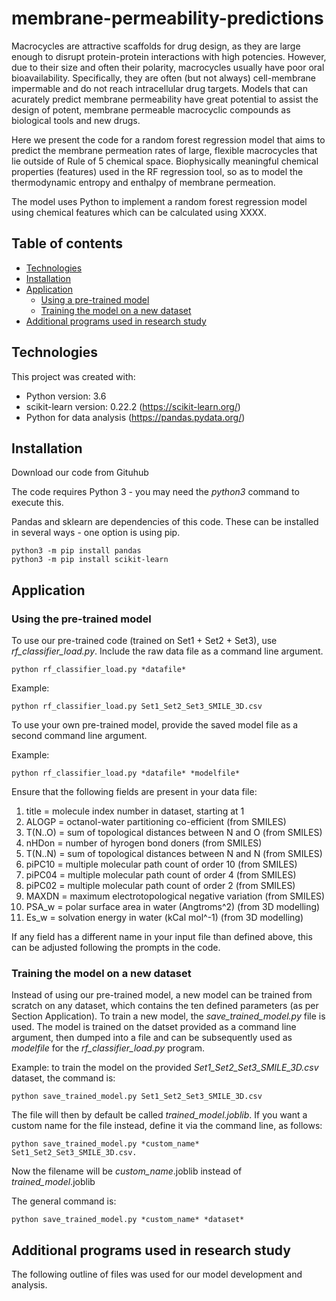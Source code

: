 # membrane-permeability-predictions
Macrocycles are attractive scaffolds for drug design, as they are large enough to disrupt protein-protein interactions with high potencies. However, due to their size and often their polarity, macrocycles usually have poor oral bioavailability. Specifically, they are often (but not always)
cell-membrane impermable and do not reach intracellular drug targets. Models that can acurately predict membrane permeability have great potential to assist the design of potent, membrane permeable macrocyclic compounds as biological tools and new drugs.

Here we present the code for a random forest regression model that aims to predict the membrane permeation rates of large, flexible macrocycles that lie outside of Rule of 5 chemical space. Biophysically meaningful chemical properties (features)
used in the RF regression tool, so as to model the thermodynamic entropy and enthalpy of membrane permeation.

The model uses Python to implement a random forest regression model using chemical features which can be calculated using XXXX.

## Table of contents
* [Technologies](#technologies)
* [Installation](#installation)
* [Application](#application)
	* [Using a pre-trained model](#using-a-pre-trained-model)
	* [Training the model on a new dataset](#training-the-model-on-a-new-dataset)
* [Additional programs used in research study](#additional-programs-used-in-research-study)


## Technologies
This project was created with:
* Python version: 3.6
* scikit-learn version: 0.22.2 (https://scikit-learn.org/) 
* Python for data analysis (https://pandas.pydata.org/)

## Installation

Download our code from Gituhub

The code requires Python 3 - you may need the *python3* command to execute this.

Pandas and sklearn are dependencies of this code. These can be installed in several ways - one option is using pip.

~~~
python3 -m pip install pandas
python3 -m pip install scikit-learn
~~~
	


## Application

### Using the pre-trained model

To use our pre-trained code (trained on Set1 + Set2 + Set3), use *rf_classifier_load.py*.
Include the raw data file as a command line argument.

~~~
python rf_classifier_load.py *datafile*
~~~

Example:

~~~
python rf_classifier_load.py Set1_Set2_Set3_SMILE_3D.csv
~~~

To use your own pre-trained model, provide the saved model file as a second command line argument.

Example:

~~~
python rf_classifier_load.py *datafile* *modelfile*
~~~

Ensure that the following fields are present in your data file:
1. title = molecule index number in dataset, starting at 1
2. ALOGP = octanol-water partitioning co-efficient (from SMILES)
3. T(N..O) = sum of topological distances between N and O (from SMILES)
4. nHDon = number of hyrogen bond doners (from SMILES)
5. T(N..N) = sum of topological distances between N and N (from SMILES)
6. piPC10 = multiple molecular path count of order 10 (from SMILES)
7. piPC04 = multiple molecular path count of order 4 (from SMILES)
8. piPC02 = multiple molecular path count of order 2 (from SMILES)
9. MAXDN = maximum electrotopological negative variation (from SMILES)
10. PSA_w = polar surface area in water (Angtroms^2) (from 3D modelling)
11. Es_w = solvation energy in water (kCal mol^-1) (from 3D modelling)

If any field has a different name in your input file than defined above, this can be adjusted following the prompts in the code.

### Training the model on a new dataset
Instead of using our pre-trained model, a new model can be trained from scratch on any dataset, which contains the ten defined parameters (as per Section Application).
To train a new model, the *save_trained_model.py* file is used. The model is trained on the datset provided as a command line argument, then dumped into a file and can be subsequently used as *modelfile* for the *rf_classifier_load.py* program.

Example:
to train the model on the provided *Set1_Set2_Set3_SMILE_3D.csv* dataset, the command is:
~~~
python save_trained_model.py Set1_Set2_Set3_SMILE_3D.csv
~~~

The file will then by default be called *trained_model.joblib*. If you want a custom name for the file instead, define it via the command line, as follows:
~~~
python save_trained_model.py *custom_name* Set1_Set2_Set3_SMILE_3D.csv.
~~~
Now the filename will be *custom_name*.joblib instead of *trained_model*.joblib

The general command is:
~~~
python save_trained_model.py *custom_name* *dataset*
~~~

## Additional programs used in research study
The following outline of files was used for our model development and analysis.

